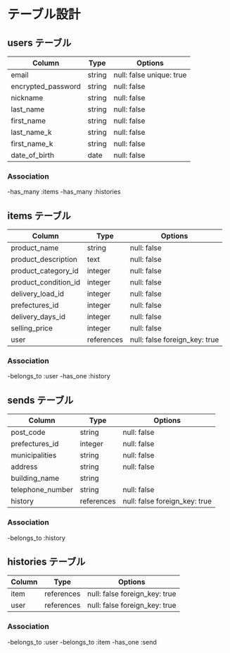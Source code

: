 # テーブル設計

## users テーブル

| Column             | Type   | Options                  |
| ------------------ | ------ | ------------------------ |
| email              | string | null: false unique: true |
| encrypted_password | string | null: false              |
| nickname           | string | null: false              |
| last_name          | string | null: false              |
| first_name         | string | null: false              |
| last_name_k        | string | null: false              |
| first_name_k       | string | null: false              |
| date_of_birth      | date   | null: false              |

### Association

-has_many :items
-has_many :histories

## items テーブル

| Column               | Type       | Options                       |
| -------------------- | ---------- | ----------------------------- |
| product_name         | string     | null: false                   |
| product_description  | text       | null: false                   |
| product_category_id  | integer    | null: false                   |
| product_condition_id | integer    | null: false                   |
| delivery_load_id     | integer    | null: false                   |
| prefectures_id       | integer    | null: false                   |
| delivery_days_id     | integer    | null: false                   |
| selling_price        | integer    | null: false                   |
| user                 | references | null: false foreign_key: true |

### Association

-belongs_to :user
-has_one :history

## sends テーブル

| Column           | Type       | Options                       |
| ---------------- | ---------- | ----------------------------- |
| post_code        | string     | null: false                   |
| prefectures_id   | integer    | null: false                   |
| municipalities   | string     | null: false                   |
| address          | string     | null: false                   |
| building_name    | string     |                               |
| telephone_number | string     | null: false                   |
| history          | references | null: false foreign_key: true |

### Association

-belongs_to :history

## histories テーブル

| Column | Type       | Options                       |
| ------ | ---------- | ----------------------------- |
| item   | references | null: false foreign_key: true |
| user   | references | null: false foreign_key: true |

### Association

-belongs_to :user
-belongs_to :item
-has_one :send
